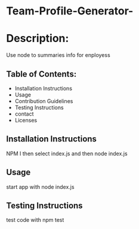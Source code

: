 # Team-Profile-Generator-



<h1>Description:</h1>

Use node to summaries info for enployess



<h2>Table of Contents:</h2>
<ul>
<li>Installation Instructions</li>
<li>Usage</li>
<li>Contribution Guidelines</li>
<li>Testing Instructions</li>
<li>contact</li>
<li>Licenses</li>
</ul>

<h2>Installation Instructions</h2>
<p>NPM I then select index.js and then node index.js</p>

<h2>Usage</h2>
<p>start app with node index.js</p>


<h2>Testing Instructions</h2>
<p>test code with npm test</p>
